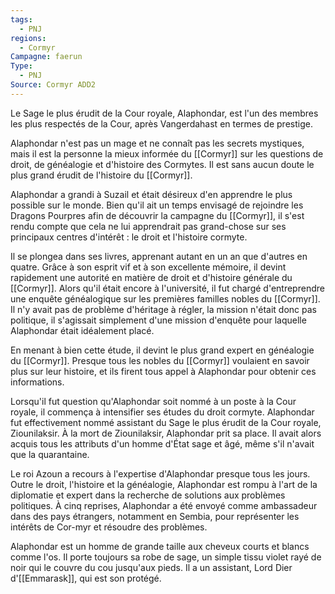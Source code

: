 ```yaml
---
tags:
  - PNJ
regions:
  - Cormyr
Campagne: faerun
Type:
  - PNJ
Source: Cormyr ADD2
---
```

Le Sage le plus érudit de la Cour royale, Alaphondar, est l'un des membres les plus respectés de la Cour, après Vangerdahast en termes de prestige.

Alaphondar n'est pas un mage et ne connaît pas les secrets mystiques, mais il est la personne la mieux informée du [[Cormyr]] sur les questions de droit, de généalogie et d'histoire des Cormytes. Il est sans aucun doute le plus grand érudit de l'histoire du [[Cormyr]].

Alaphondar a grandi à Suzail et était désireux d'en apprendre le plus possible sur le monde. Bien qu'il ait un temps envisagé de rejoindre les Dragons Pourpres afin de découvrir la campagne du [[Cormyr]], il s'est rendu compte que cela ne lui apprendrait pas grand-chose sur ses principaux centres d'intérêt : le droit et l'histoire cormyte.

Il se plongea dans ses livres, apprenant autant en un an que d'autres en quatre. Grâce à son esprit vif et à son excellente mémoire, il devint rapidement une autorité en matière de droit et d'histoire générale du [[Cormyr]]. Alors qu'il était encore à l'université, il fut chargé d'entreprendre une enquête généalogique sur les premières familles nobles du [[Cormyr]]. Il n'y avait pas de problème d'héritage à régler, la mission n'était donc pas politique, il s'agissait simplement d'une mission d'enquête pour laquelle Alaphondar était idéalement placé.

En menant à bien cette étude, il devint le plus grand expert en généalogie du [[Cormyr]]. Presque tous les nobles du [[Cormyr]] voulaient en savoir plus sur leur histoire, et ils firent tous appel à Alaphondar pour obtenir ces informations.

Lorsqu'il fut question qu'Alaphondar soit nommé à un poste à la Cour royale, il commença à intensifier ses études du droit cormyte. Alaphondar fut effectivement nommé assistant du Sage le plus érudit de la Cour royale, Ziounilaksir. À la mort de Ziounilaksir, Alaphondar prit sa place. Il avait alors acquis tous les attributs d'un homme d'État sage et âgé, même s'il n'avait que la quarantaine.

Le roi Azoun a recours à l'expertise d'Alaphondar presque tous les jours. Outre le droit, l'histoire et la généalogie, Alaphondar est rompu à l'art de la diplomatie et expert dans la recherche de solutions aux problèmes politiques. À cinq reprises, Alaphondar a été envoyé comme ambassadeur dans des pays étrangers, notamment en Sembia, pour représenter les intérêts de Cor-myr et résoudre des problèmes.

Alaphondar est un homme de grande taille aux cheveux courts et blancs comme l'os. Il porte toujours sa robe de sage, un simple tissu violet rayé de noir qui le couvre du cou jusqu'aux pieds. Il a un assistant, Lord Dier d'[[Emmarask]], qui est son protégé.